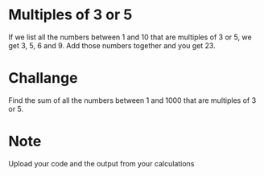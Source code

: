 # Multiples of 3 or 5

If we list all the numbers between 1 and 10 that are multiples of 3 or 5, we get 3, 5, 6 and 9. Add those numbers together and you get 23.

# Challange

Find the sum of all the numbers between 1 and 1000 that are multiples of 3 or 5. 

# Note
Upload your code and the output from your calculations 
